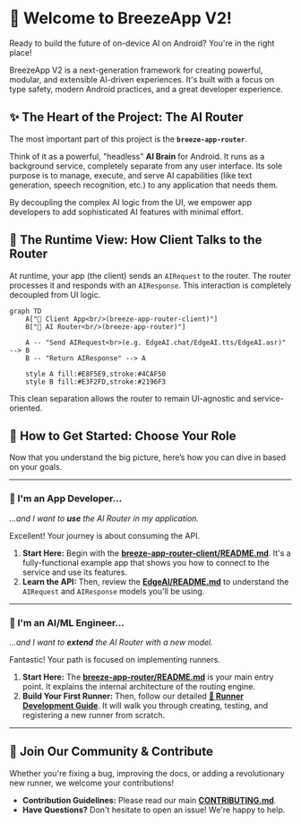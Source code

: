 # 🤖 Welcome to BreezeApp V2!

Ready to build the future of on-device AI on Android? You're in the right place!

BreezeApp V2 is a next-generation framework for creating powerful, modular, and extensible AI-driven experiences. It's built with a focus on type safety, modern Android practices, and a great developer experience.

## ✨ The Heart of the Project: The AI Router

The most important part of this project is the **`breeze-app-router`**.

Think of it as a powerful, "headless" **AI Brain** for Android. It runs as a background service, completely separate from any user interface. Its sole purpose is to manage, execute, and serve AI capabilities (like text generation, speech recognition, etc.) to any application that needs them.

By decoupling the complex AI logic from the UI, we empower app developers to add sophisticated AI features with minimal effort.

## 🔎 The Runtime View: How Client Talks to the Router

At runtime, your app (the client) sends an `AIRequest` to the router. The router processes it and responds with an `AIResponse`. This interaction is completely decoupled from UI logic.

```mermaid
graph TD
    A["📱 Client App<br/>(breeze-app-router-client)"]
    B["🧠 AI Router<br/>(breeze-app-router)"]

    A -- "Send AIRequest<br>(e.g. EdgeAI.chat/EdgeAI.tts/EdgeAI.asr)" --> B
    B -- "Return AIResponse" --> A

    style A fill:#E8F5E9,stroke:#4CAF50
    style B fill:#E3F2FD,stroke:#2196F3
```

This clean separation allows the router to remain UI-agnostic and service-oriented.

## 🚀 How to Get Started: Choose Your Role

Now that you understand the big picture, here’s how you can dive in based on your goals.

---

### 📱 I'm an App Developer...

*...and I want to **use** the AI Router in my application.*

Excellent! Your journey is about consuming the API.

1. **Start Here:** Begin with the **[breeze-app-router-client/README.md](./breeze-app-router-client/README.md)**. It's a fully-functional example app that shows you how to connect to the service and use its features.
2. **Learn the API:** Then, review the **[EdgeAI/README.md](./EdgeAI/README.md)** to understand the `AIRequest` and `AIResponse` models you'll be using.

---

### 🧠 I'm an AI/ML Engineer...

*...and I want to **extend** the AI Router with a new model.*

Fantastic! Your path is focused on implementing runners.

1. **Start Here:** The **[breeze-app-router/README.md](./breeze-app-router/README.md)** is your main entry point. It explains the internal architecture of the routing engine.
2. **Build Your First Runner:** Then, follow our detailed **[🧩 Runner Development Guide](./breeze-app-router/docs/RUNNER_DEVELOPMENT.md)**. It will walk you through creating, testing, and registering a new runner from scratch.

---

## 🤝 Join Our Community & Contribute

Whether you're fixing a bug, improving the docs, or adding a revolutionary new runner, we welcome your contributions!

* **Contribution Guidelines:** Please read our main **[CONTRIBUTING.md](../CONTRIBUTING.md)**.
* **Have Questions?** Don't hesitate to open an issue! We're happy to help.
